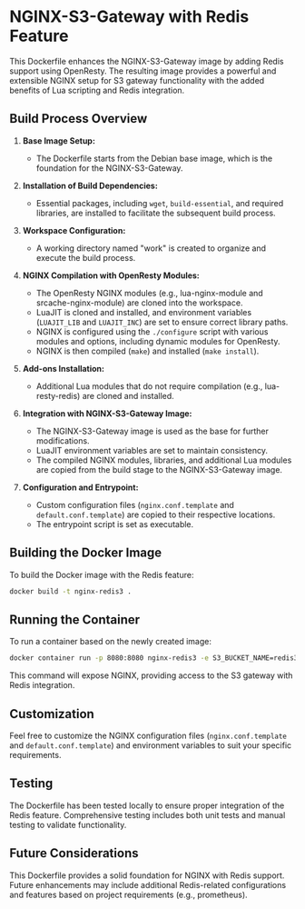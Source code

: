 # NGINX-S3-Gateway with Redis Feature

This Dockerfile enhances the NGINX-S3-Gateway image by adding Redis support using OpenResty. The resulting image provides a powerful and extensible NGINX setup for S3 gateway functionality with the added benefits of Lua scripting and Redis integration.

## Build Process Overview

1. **Base Image Setup:**
   - The Dockerfile starts from the Debian base image, which is the foundation for the NGINX-S3-Gateway.

2. **Installation of Build Dependencies:**
   - Essential packages, including `wget`, `build-essential`, and required libraries, are installed to facilitate the subsequent build process.

3. **Workspace Configuration:**
   - A working directory named "work" is created to organize and execute the build process.

4. **NGINX Compilation with OpenResty Modules:**
   - The OpenResty NGINX modules (e.g., lua-nginx-module and srcache-nginx-module) are cloned into the workspace.
   - LuaJIT is cloned and installed, and environment variables (`LUAJIT_LIB` and `LUAJIT_INC`) are set to ensure correct library paths.
   - NGINX is configured using the `./configure` script with various modules and options, including dynamic modules for OpenResty.
   - NGINX is then compiled (`make`) and installed (`make install`).

5. **Add-ons Installation:**
   - Additional Lua modules that do not require compilation (e.g., lua-resty-redis) are cloned and installed.

6. **Integration with NGINX-S3-Gateway Image:**
   - The NGINX-S3-Gateway image is used as the base for further modifications.
   - LuaJIT environment variables are set to maintain consistency.
   - The compiled NGINX modules, libraries, and additional Lua modules are copied from the build stage to the NGINX-S3-Gateway image.

7. **Configuration and Entrypoint:**
   - Custom configuration files (`nginx.conf.template` and `default.conf.template`) are copied to their respective locations.
   - The entrypoint script is set as executable.

## Building the Docker Image

To build the Docker image with the Redis feature:

```bash
docker build -t nginx-redis3 .
```

## Running the Container

To run a container based on the newly created image:

```bash
docker container run -p 8080:8080 nginx-redis3 -e S3_BUCKET_NAME=redis3 -e S3_SERVER=127.0.0.1 -e S3_SERVER_PORT=9000   -e S3_SERVER_PROTO=http   -e S3_REGION=us-east-1   -e S3_STYLE=path   -e ALLOW_DIRECTORY_LIST=true   -e AWS_SIGS_VERSION=4   -e AWS_ACCESS_KEY_ID=minioadmin  -e AWS_SECRET_ACCESS_KEY=minioadmin   -e CORS_ENABLED=true   -e NGINX_WORKER_PROCESSES=4   -e PROXY_CACHE_MAX_SIZE=10g   -e PROXY_CACHE_INACTIVE=60m   -e PROXY_CACHE_VALID_OK=1h   -e PROXY_CACHE_VALID_NOTFOUND=1m   -e PROXY_CACHE_VALID_FORBIDDEN=30s
```

This command will expose NGINX, providing access to the S3 gateway with Redis integration.

## Customization

Feel free to customize the NGINX configuration files (`nginx.conf.template` and `default.conf.template`) and environment variables to suit your specific requirements.

## Testing

The Dockerfile has been tested locally to ensure proper integration of the Redis feature. Comprehensive testing includes both unit tests and manual testing to validate functionality.

## Future Considerations

This Dockerfile provides a solid foundation for NGINX with Redis support. Future enhancements may include additional Redis-related configurations and features based on project requirements (e.g., prometheus).
